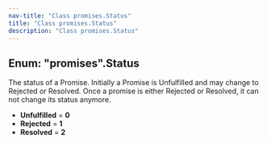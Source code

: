 ```yaml
---
nav-title: "Class promises.Status"
title: "Class promises.Status"
description: "Class promises.Status"
---
```

## Enum: "promises".Status
The status of a Promise. Initially a Promise is Unfulfilled and may
change to Rejected or Resolved.
Once a promise is either Rejected or Resolved, it can not change its
status anymore.
 - **Unfulfilled** = **0**
 - **Rejected** = **1**
 - **Resolved** = **2**